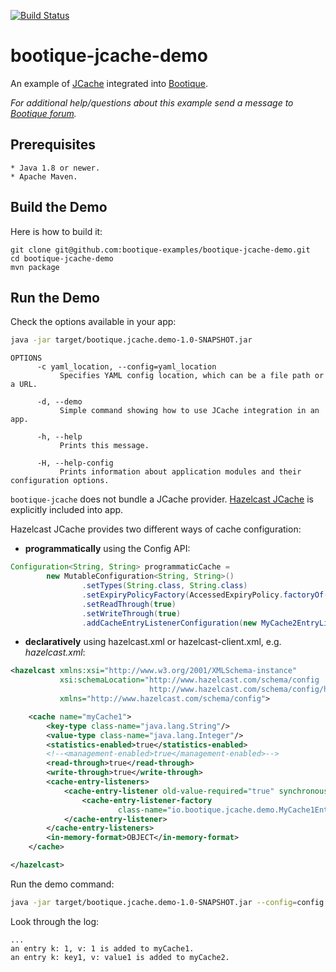 [![Build Status](https://travis-ci.org/bootique-examples/bootique-jcache-demo.svg)](https://travis-ci.org/bootique-examples/bootique-jcache-demo)
# bootique-jcache-demo

An example of [JCache](https://www.jcp.org/en/jsr/detail?id=107) integrated into [Bootique](http://bootique.io).

*For additional help/questions about this example send a message to
[Bootique forum](https://groups.google.com/forum/#!forum/bootique-user).*
   
## Prerequisites
      
    * Java 1.8 or newer.
    * Apache Maven.
      
## Build the Demo
      
Here is how to build it:
        
    git clone git@github.com:bootique-examples/bootique-jcache-demo.git
    cd bootique-jcache-demo
    mvn package
      
## Run the Demo

Check the options available in your app:
```bash
java -jar target/bootique.jcache.demo-1.0-SNAPSHOT.jar
```

```
OPTIONS
      -c yaml_location, --config=yaml_location
           Specifies YAML config location, which can be a file path or a URL.

      -d, --demo
           Simple command showing how to use JCache integration in an app.

      -h, --help
           Prints this message.

      -H, --help-config
           Prints information about application modules and their configuration options.
```

`bootique-jcache` does not bundle a JCache provider. 
[Hazelcast JCache](http://docs.hazelcast.org/docs/3.4/manual/html/jcache.html) is explicitly included into app.

Hazelcast JCache provides two different ways of cache configuration:
* **programmatically** using the Config API:
```java
Configuration<String, String> programmaticCache =
        new MutableConfiguration<String, String>()
                .setTypes(String.class, String.class)
                .setExpiryPolicyFactory(AccessedExpiryPolicy.factoryOf(Duration.ONE_HOUR))
                .setReadThrough(true)
                .setWriteThrough(true)
                .addCacheEntryListenerConfiguration(new MyCache2EntryListenerConfiguration());

```
* **declaratively** using hazelcast.xml or hazelcast-client.xml, e.g. *hazelcast.xml*:
```xml
<hazelcast xmlns:xsi="http://www.w3.org/2001/XMLSchema-instance"
           xsi:schemaLocation="http://www.hazelcast.com/schema/config
                               http://www.hazelcast.com/schema/config/hazelcast-config-3.4.xsd"
           xmlns="http://www.hazelcast.com/schema/config">

    <cache name="myCache1">
        <key-type class-name="java.lang.String"/>
        <value-type class-name="java.lang.Integer"/>
        <statistics-enabled>true</statistics-enabled>
        <!--<management-enabled>true</management-enabled>-->
        <read-through>true</read-through>
        <write-through>true</write-through>
        <cache-entry-listeners>
            <cache-entry-listener old-value-required="true" synchronous="true">
                <cache-entry-listener-factory
                        class-name="io.bootique.jcache.demo.MyCache1EntryCreatedListenerFactory"/>
            </cache-entry-listener>
        </cache-entry-listeners>
        <in-memory-format>OBJECT</in-memory-format>
    </cache>

</hazelcast>
```

Run the demo command:
```bash
java -jar target/bootique.jcache.demo-1.0-SNAPSHOT.jar --config=config.yml --demo
```
Look through the log:
```
...
an entry k: 1, v: 1 is added to myCache1.
an entry k: key1, v: value1 is added to myCache2.
```
